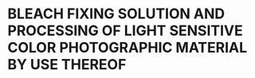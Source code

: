 # BLEACH FIXING SOLUTION AND PROCESSING OF LIGHT SENSITIVE COLOR PHOTOGRAPHIC MATERIAL BY USE THEREOF